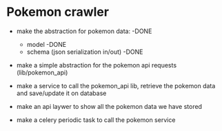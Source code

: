 # Pokemon crawler

- make the abstraction for pokemon data: -DONE
  - model -DONE
  - schema (json serialization in/out) -DONE

- make a simple abstraction for the pokemon api requests (lib/pokemon_api)

- make a service to call the pokemon_api lib, retrieve the pokemon data and save/update it on database

- make an api laywer to show all the pokemon data we have stored

- make a celery periodic task to call the pokemon service

